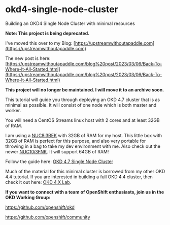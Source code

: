 # okd4-single-node-cluster
Building an OKD4 SIngle Node Cluster with minimal resources

__Note: This project is being deprecated.__   

I've moved this over to my Blog: [https://upstreamwithoutapaddle.com](https://upstreamwithoutapaddle.com)

The new post is here: [https://upstreamwithoutapaddle.com/blog%20post/2023/03/06/Back-To-Where-It-All-Started.html](https://upstreamwithoutapaddle.com/blog%20post/2023/03/06/Back-To-Where-It-All-Started.html)


__This project will no longer be maintained.  I will move it to an archive soon.__

This tutorial will guide you through deploying an OKD 4.7 cluster that is as minimal as possible.  It will consist of one node which is both master and worker.

You will need a CentOS Streams linux host with 2 cores and at least 32GB of RAM.

I am using a [NUC8i3BEK](https://ark.intel.com/content/www/us/en/ark/products/126149/intel-nuc-kit-nuc8i3bek.html) with 32GB of RAM for my host. This little box with 32GB of RAM is perfect for this purpose, and also very portable for throwing in a bag to take my dev environment with me.  Also check out the newer [NUC10i3FNK](https://ark.intel.com/content/www/us/en/ark/products/195503/intel-nuc-10-performance-kit-nuc10i3fnk.html).  It will support 64GB of RAM!

Follow the guide here: [OKD 4.7 Single Node Cluster](https://cgruver.github.io/okd4-single-node-cluster/)

Much of the material for this minimal cluster is borrowed from my other OKD 4.4 tutorial.  If you are interested in building a full OKD 4.4 cluster, then check it out here: [OKD 4.X Lab](https://cgruver.github.io/okd4-upi-lab-setup/).

__If you want to connect with a team of OpenShift enthusiasts, join us in the OKD Working Group:__

https://github.com/openshift/okd

https://github.com/openshift/community

